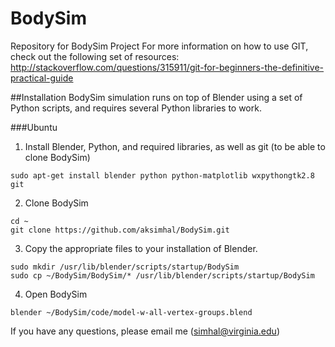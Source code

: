 BodySim
=======

Repository for BodySim Project 
For more information on how to use GIT, check out the following set of resources: 
http://stackoverflow.com/questions/315911/git-for-beginners-the-definitive-practical-guide

##Installation
BodySim simulation runs on top of Blender using a set of Python scripts, and requires several Python libraries to work.

###Ubuntu
1. Install Blender, Python, and required libraries, as well as git (to be able to clone BodySim)

````
sudo apt-get install blender python python-matplotlib wxpythongtk2.8 git
````

2. Clone BodySim

````
cd ~
git clone https://github.com/aksimhal/BodySim.git
````

3. Copy the appropriate files to your installation of Blender.

````
sudo mkdir /usr/lib/blender/scripts/startup/BodySim
sudo cp ~/BodySim/BodySim/* /usr/lib/blender/scripts/startup/BodySim
````

4. Open BodySim

````
blender ~/BodySim/code/model-w-all-vertex-groups.blend
````


If you have any questions, please email me (simhal@virginia.edu)